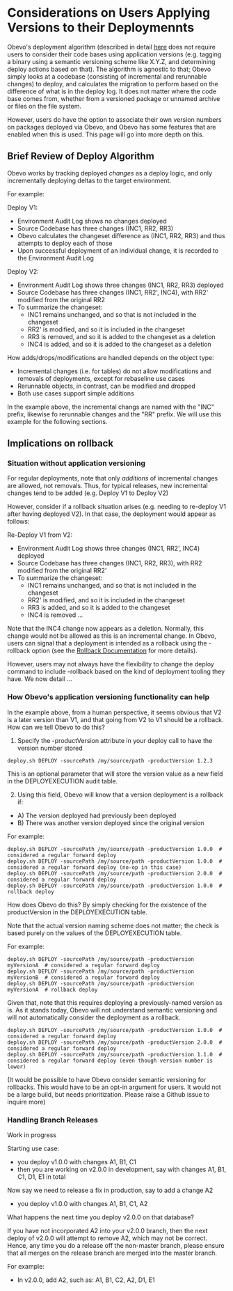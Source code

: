 <!--

    Copyright 2017 Goldman Sachs.
    Licensed under the Apache License, Version 2.0 (the "License");
    you may not use this file except in compliance with the License.
    You may obtain a copy of the License at

    http://www.apache.org/licenses/LICENSE-2.0

    Unless required by applicable law or agreed to in writing,
    software distributed under the License is distributed on an
    "AS IS" BASIS, WITHOUT WARRANTIES OR CONDITIONS OF ANY
    KIND, either express or implied.  See the License for the
    specific language governing permissions and limitations
    under the License.

-->

# Considerations on Users Applying Versions to their Deploymennts

Obevo's deployment algorithm (described in detail [here](https://github.com/goldmansachs/obevo/blob/master/Obevo_Javasig.pdf)
does not require users to consider their code bases using application versions (e.g. tagging a binary using a semantic
versioning scheme like X.Y.Z, and determining deploy actions based on that). The algorithm is agnostic to that; Obevo
simply looks at a codebase (consisting of incremental and rerunnable changes) to deploy, and calculates the migration to
perform based on the difference of what is in the deploy log. It does not matter where the code base comes from, whether
from a versioned package or unnamed archive or files on the file system.

However, users do have the option to associate their own version numbers on packages deployed via Obevo, and Obevo has
some features that are enabled when this is used. This page will go into more depth on this.


## Brief Review of Deploy Algorithm

Obevo works by tracking deployed _changes_ as a deploy logic, and only incrementally deploying deltas to the target
environment.

For example:

Deploy V1:
* Environment Audit Log shows no changes deployed
* Source Codebase has three changes (INC1, RR2, RR3)
* Obevo calculates the changeset difference as (INC1, RR2, RR3) and thus attempts to deploy each of those
* Upon successful deployment of an individual change, it is recorded to the Environment Audit Log

Deploy V2:
* Environment Audit Log shows three changes (INC1, RR2, RR3) deployed
* Source Codebase has three changes (INC1, RR2', INC4), with RR2' modified from the original RR2
* To summarize the changeset:
   * INC1 remains unchanged, and so that is not included in the changeset
   * RR2' is modified, and so it is included in the changeset
   * RR3 is removed, and so it is added to the changeset as a deletion
   * INC4 is added, and so it is added to the changeset as a deletion

How adds/drops/modifications are handled depends on the object type:
* Incremental changes (i.e. for tables) do not allow modifications and removals of deployments, except for rebaseline use cases
* Rerunnable objects, in contrast, can be modified and dropped
* Both use cases support simple additions

In the example above, the incremental changs are named with the "INC" prefix, likewise fo rerunnable changes and the "RR"
prefix. We will use this example for the following sections.


## Implications on rollback

### Situation without application versioning

For regular deployments, note that only _additions_ of incremental changes are allowed, not removals. Thus, for typical
releases, new incremental changes tend to be added (e.g. Deploy V1 to Deploy V2)

However, consider if a rollback situation arises (e.g. needing to re-deploy V1 after having deployed V2). In that case,
the deployment would appear as follows:

Re-Deploy V1 from V2:
* Environment Audit Log shows three changes (INC1, RR2', INC4) deployed
* Source Codebase has three changes (INC1, RR2, RR3), with RR2 modified from the original RR2'
* To summarize the changeset:
   * INC1 remains unchanged, and so that is not included in the changeset
   * RR2' is modified, and so it is included in the changeset
   * RR3 is added, and so it is added to the changeset
   * INC4 is removed ...

Note that the INC4 change now appears as a deletion. Normally, this change would not be allowed as this is an incremental
change. In Obevo, users can signal that a deployment is intended as a rollback using the -rollback option (see the
[Rollback Documentation](rollback.md) for more details).

However, users may not always have the flexibility to change the deploy command to include -rollback based on the kind
of deployment tooling they have. We now detail ...

### How Obevo's application versioning functionality can help

In the example above, from a human perspective, it seems obvious that V2 is a later version than V1, and that going from
V2 to V1 should be a rollback. How can we tell Obevo to do this?


1) Specify the -productVersion <versionName> attribute in your deploy call to have the version number stored

```
deploy.sh DEPLOY -sourcePath /my/source/path -productVersion 1.2.3
```

This is an optional parameter that will store the version value as a new field in the DEPLOYEXECUTION audit table.

2) Using this field, Obevo will know that a version deployment is a rollback if:

* A) The version deployed had previously been deployed
* B) There was another version deployed since the original version

For example:

```
deploy.sh DEPLOY -sourcePath /my/source/path -productVersion 1.0.0  # considered a regular forward deploy
deploy.sh DEPLOY -sourcePath /my/source/path -productVersion 1.0.0  # considered a regular forward deploy (no-op in this case)
deploy.sh DEPLOY -sourcePath /my/source/path -productVersion 2.0.0  # considered a regular forward deploy
deploy.sh DEPLOY -sourcePath /my/source/path -productVersion 1.0.0  # rollback deploy
```

How does Obevo do this? By simply checking for the existence of the productVersion in the DEPLOYEXECUTION table.

Note that the actual version naming scheme does not matter; the check is based purely on the values of the DEPLOYEXECUTION
table.

For example:

```
deploy.sh DEPLOY -sourcePath /my/source/path -productVersion myVersionA  # considered a regular forward deploy
deploy.sh DEPLOY -sourcePath /my/source/path -productVersion myVersionB  # considered a regular forward deploy
deploy.sh DEPLOY -sourcePath /my/source/path -productVersion myVersionA  # rollback deploy
```

Given that, note that this requires deploying a previously-named version as is. As it stands today, Obevo will not
understand semantic versioning and will not automatically consider the deployment as a rollback.

```
deploy.sh DEPLOY -sourcePath /my/source/path -productVersion 1.0.0  # considered a regular forward deploy
deploy.sh DEPLOY -sourcePath /my/source/path -productVersion 2.0.0  # considered a regular forward deploy
deploy.sh DEPLOY -sourcePath /my/source/path -productVersion 1.1.0  # considered a regular forward deploy (even though version number is lower)
```

(It would be possible to have Obevo consider semantic versioning for rollbacks. This would have to be an opt-in argument
for users. It would not be a large build, but needs prioritization. Please raise a Github issue to inquire more)


### Handling Branch Releases

Work in progress

Starting use case:
* you deploy v1.0.0 with changes A1, B1, C1
* then you are working on v2.0.0 in development, say with changes A1, B1, C1, D1, E1 in total

Now say we need to release a fix in production, say to add a change A2
* you deploy v1.0.0 with changes A1, B1, C1, A2

What happens the next time you deploy v2.0.0 on that database?

If you have not incorporated A2 into your v2.0.0 branch, then the next deploy of v2.0.0 will attempt to remove A2, which
may not be correct. Hence, any time you do a release off the non-master branch, please ensure that all merges on the
release branch are merged into the master branch.

For example:
* In v2.0.0, add A2, such as: A1, B1, C2, A2, D1, E1


